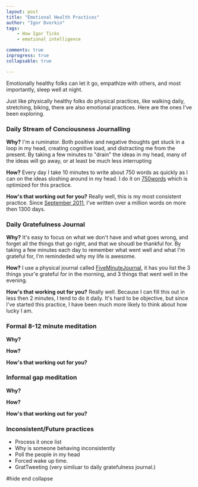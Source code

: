 ```yaml
---
layout: post
title: "Emotional Health Practices"
author: "Igor Dvorkin"
tags: 
    - How Igor Ticks
    - emotional intelligence

comments: true
inprogress: true
collapsable: true

---
```

Emotionally healthy folks can let it go, empathize with others, and most importantly, sleep well at night.

Just like physically healthy folks do physical practices, like walking daily, stretching, biking, there are also emotional practices. Here are the ones I've been exploring.


### Daily Stream of Conciousness Journalling 

__Why?__ I'm a ruminator. Both positive and negative thoughts get stuck in a loop in my head, creating cognitive load, and distracting me from the present. By taking a few minutes to "drain" the ideas in my head, many of the ideas will go away, or at least be much less interrupting

__How?__  Every day I take 10 minutes to write about 750 words as quickly as I can on the ideas sloshing around in my head. I do it on [750words](http://www.750words.com) which is optimized for this practice.

__How's that working out for you?__ Really well, this is my most consistent practice. Since [September 2011](http://ighealth.blogspot.com/2012/01/750wordscom.html), I've written over a million words on more then 1300 days.

### Daily Gratefulness Journal

__Why?__  It's easy to focus on what we don't have and what goes wrong, and forget all the things that go right, and that we shoudl be thankful for.  By taking a few minutes each day to remember what went well and what I'm grateful for, I'm remindeded why my life is awesome.

__How?__  I use a physical journal called [FiveMinuteJournal](http://www.FiveMinuteJournal.com), it has you list the 3 things your'e grateful for in the morning, and 3 things that went well in the evening.

__How's that working out for you?__ Really well. Because I can fill this out in less then 2 minutes, I tend to do it daily. It's hard to be objective, but since I've started this practice, I have been much more likely to think about how lucky I am.

### Formal 8-12 minute meditation 
__Why?__ 

__How?__ 

__How's that working out for you?__

### Informal gap meditation
__Why?__ 

__How?__ 

__How's that working out for you?__

### Inconsistent/Future practices

* Process it once list
* Why is someone behaving inconsistently
* Poll the people in my head
* Forced wake up time.
* GratTweeting (very similuar to daily gratefulness journal.)

#hide end collapse

